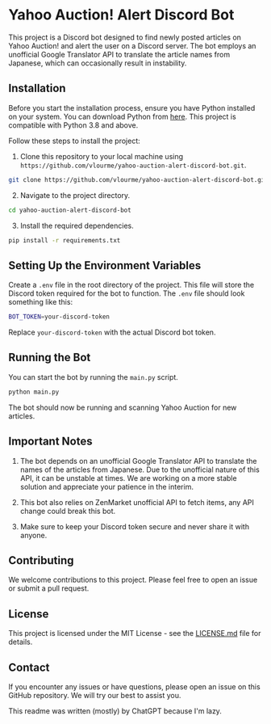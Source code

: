 # Yahoo Auction! Alert Discord Bot

This project is a Discord bot designed to find newly posted articles on Yahoo Auction! and alert the user on a Discord server. The bot employs an unofficial Google Translator API to translate the article names from Japanese, which can occasionally result in instability.

## Installation

Before you start the installation process, ensure you have Python installed on your system. You can download Python from [here](https://www.python.org/downloads/). This project is compatible with Python 3.8 and above.

Follow these steps to install the project:

1. Clone this repository to your local machine using `https://github.com/vlourme/yahoo-auction-alert-discord-bot.git`.

```bash
git clone https://github.com/vlourme/yahoo-auction-alert-discord-bot.git
```

2. Navigate to the project directory.

```bash
cd yahoo-auction-alert-discord-bot
```

3. Install the required dependencies.

```bash
pip install -r requirements.txt
```

## Setting Up the Environment Variables

Create a `.env` file in the root directory of the project. This file will store the Discord token required for the bot to function. The `.env` file should look something like this:

```bash
BOT_TOKEN=your-discord-token
```

Replace `your-discord-token` with the actual Discord bot token.

## Running the Bot

You can start the bot by running the `main.py` script.

```bash
python main.py
```

The bot should now be running and scanning Yahoo Auction for new articles.

## Important Notes

1. The bot depends on an unofficial Google Translator API to translate the names of the articles from Japanese. Due to the unofficial nature of this API, it can be unstable at times. We are working on a more stable solution and appreciate your patience in the interim.

2. This bot also relies on ZenMarket unofficial API to fetch items, any API change could break this bot.

3. Make sure to keep your Discord token secure and never share it with anyone.

## Contributing

We welcome contributions to this project. Please feel free to open an issue or submit a pull request.

## License

This project is licensed under the MIT License - see the [LICENSE.md](LICENSE.md) file for details.

## Contact

If you encounter any issues or have questions, please open an issue on this GitHub repository. We will try our best to assist you.

This readme was written (mostly) by ChatGPT because I'm lazy.
